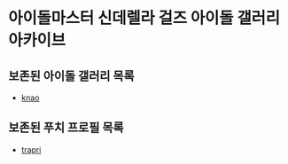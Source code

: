 # 아이돌마스터 신데렐라 걸즈 아이돌 갤러리 아카이브

## 보존된 아이돌 갤러리 목록
* [knao](idols/knao)

## 보존된 푸치 프로필 목록
* [trapri](etc/puchi/trapri)
